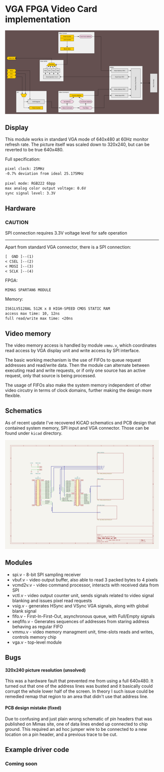 # VGA FPGA Video Card implementation

![high level overview](vga3_high_level.svg)

## Display

This module works in standard VGA mode of 640x480 at 60Hz monitor refresh rate. The picture itself was scaled down to 320x240, but can be reverted to be true 640x480.

Full specification:

```
pixel clock: 25MHz
-0.7% deviation from ideal 25.175MHz

pixel mode: RGB222 6bpp
max analog color output voltage: 0.6V
sync signal level: 3.3V
```

## Hardware

### CAUTION

SPI connection requires 3.3V voltage level for safe operation

---

Apart from standard VGA connector, there is a SPI connection:

```
[  GND ]--(1)
< CSEL ]--(2)
< MOSI ]--(3)
< SCLK ]--(4)
```

FPGA:
```
MIMAS SPARTAN6 MODULE
```

Memory:
```
IS61LV5128AL 512K x 8 HIGH-SPEED CMOS STATIC RAM
access max time: 10, 12ns
full read/write max time: <20ns 
```

## Video memory

The video memory access is handled by module `vmmu.v`, which coordinates read access by VGA display unit and write access by SPI interface.

The basic working mechanism is the use of FIFOs to queue request addresses and read/write data.
Then the module can alternate between executing read and write requests, or if only one source has an active request, only that source is being processed.

The usage of FIFOs also make the system memory independent of other video circutry in terms of clock domains, further making the design more flexible.

## Schematics

As of recent update I've recovered KiCAD schematics and PCB design that contained system memory, SPI input and VGA connector. Those can be found under `kicad` directory.

![main board schematic](kicad\xillinx_vga_spi-schem\xillinx_vga_spi.svg)

## Modules

- spi.v - 8-bit SPI sampling receiver
- vbuf.v - video output buffer, also able to read 3 packed bytes to 4 pixels
- vcmd2v.v - video command processor, interacts with received data from SPI
- vctl.v - video output counter unit, sends signals related to video signal blanking and issues pixel read requests
- vsig.v - generates HSync and VSync VGA signals, along with global blank signal
- fifo.v - First-In-First-Out, asynchronous queue, with Full/Empty signals
- seqfifo.v - Generates sequences of addresses from staring address behaving as regular FIFO
- vmmu.v - video memory managment unit, time-slots reads and writes, controls memory chip
- vga.v - top-level module

## Bugs

#### 320x240 picture resolution (unsolved)

This was a hardware fault that prevented me from using a full 640x480. It turned out that one of the address lines was busted and it basically could corrupt the whole lower half of the screen. In theory I such issue could be remedied remap that region to an area that didn't use that address line.

#### PCB design mistake (fixed)

Due to confusing and just plain wrong schematic of pin headers that was published on Mimas site, one of data lines ended up connected to chip ground. This required an ad hoc jumper wire to be connected to a new location on a pin header, and a previous trace to be cut.

## Example driver code

### Coming soon